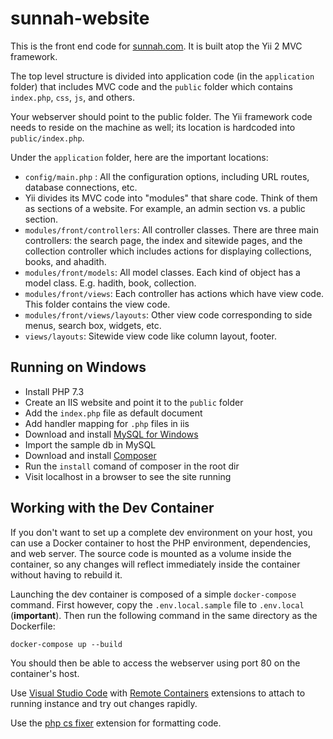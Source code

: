 # sunnah-website
This is the front end code for [sunnah.com](https://sunnah.com). It is built atop the Yii 2 MVC framework.

The top level structure is divided into application code (in the `application` folder) that includes MVC code and the `public` folder which contains `index.php`, `css`, `js`, and others. 

Your webserver should point to the public folder. The Yii framework code needs to reside on the machine as well; its location is hardcoded into `public/index.php`.

Under the `application` folder, here are the important locations:

* `config/main.php` : All the configuration options, including URL routes, database connections, etc.
* Yii divides its MVC code into "modules" that share code. Think of them as sections of a website. For example, an admin section vs. a public section. 
* `modules/front/controllers`: All controller classes. There are three main controllers: the search page, the index and sitewide pages, and the collection controller which includes actions for displaying collections, books, and ahadith.
* `modules/front/models`: All model classes. Each kind of object has a model class. E.g. hadith, book, collection.
* `modules/front/views`: Each controller has actions which have view code. This folder contains the view code.
* `modules/front/views/layouts`: Other view code corresponding to side menus, search box, widgets, etc.
* `views/layouts`: Sitewide view code like column layout, footer.


## Running on Windows

* Install PHP 7.3
* Create an IIS website and point it to the `public` folder
* Add the `index.php` file as default document
* Add handler mapping for `.php` files in iis
* Download and install [MySQL for Windows](https://dev.mysql.com/downloads/windows/)
* Import the sample db in MySQL
* Download and install [Composer](https://getcomposer.org/download/)
* Run the `install` comand of composer in the root dir
* Visit localhost in a browser to see the site running   


## Working with the Dev Container
If you don't want to set up a complete dev environment on your host, you can use a Docker container to host the PHP environment, dependencies, and web server. The source code is mounted as a volume inside the container, so any changes will reflect immediately inside the container without having to rebuild it.

Launching the dev container is composed of a simple `docker-compose` command. First however, copy the `.env.local.sample` file to `.env.local` (**important**). Then run the following command in the same directory as the Dockerfile:

`docker-compose up --build`

You should then be able to access the webserver using port 80 on the container's host.

Use [Visual Studio Code](https://code.visualstudio.com/) with [Remote Containers](https://code.visualstudio.com/docs/remote/containers) extensions to attach to running instance and try out changes rapidly.

Use the [php cs fixer](https://marketplace.visualstudio.com/items?itemName=makao.phpcsfixer) extension for formatting code.
